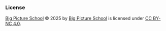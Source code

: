 ### License

[Big Picture School](https://bigpictureschool.com/) © 2025 by [Big Picture School](https://bigpictureschool.com/) is licensed under [CC BY-NC 4.0](https://creativecommons.org/licenses/by-nc/4.0/).
